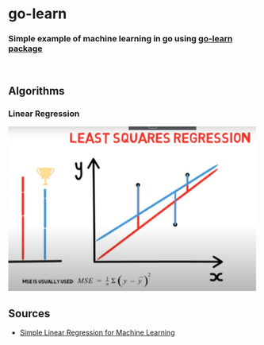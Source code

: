 # go-learn

### Simple example of machine learning in go using [go-learn package](https://github.com/sjwhitworth/golearn)

</br>

## Algorithms

### Linear Regression

<img src="./img/lin-reg.png" style="max-width:500px"/>

</br>

## Sources

- [Simple Linear Regression for Machine Learning](https://www.youtube.com/watch?v=HoqXask9cN8)
